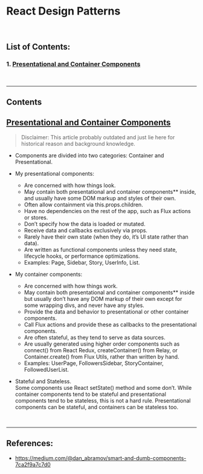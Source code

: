# React Design Patterns

</br>

## List of Contents:
### 1. [Presentational and Container Components](#content-1)


</br>

---

## Contents

## [Presentational and Container Components](https://medium.com/@dan_abramov/smart-and-dumb-components-7ca2f9a7c7d0) <span id="content-1"><span>

> Disclaimer: This article probably outdated and just lie here for historical reason and background knowledge.

- Components are divided into two categories: Container and Presentational.
- My presentational components:
  - Are concerned with how things look.
  - May contain both presentational and container components** inside, and usually have some DOM markup and styles of their own.
  - Often allow containment via this.props.children.
  - Have no dependencies on the rest of the app, such as Flux actions or stores.
  - Don’t specify how the data is loaded or mutated.
  - Receive data and callbacks exclusively via props.
  - Rarely have their own state (when they do, it’s UI state rather than data).
  - Are written as functional components unless they need state, lifecycle hooks, or performance optimizations.
  - Examples: Page, Sidebar, Story, UserInfo, List.

- My container components:
  - Are concerned with how things work.
  - May contain both presentational and container components** inside but usually don’t have any DOM markup of their own except for some wrapping divs, and never have any styles.
  - Provide the data and behavior to presentational or other container components.
  - Call Flux actions and provide these as callbacks to the presentational components.
  - Are often stateful, as they tend to serve as data sources.
  - Are usually generated using higher order components such as connect() from React Redux, createContainer() from Relay, or Container.create() from Flux Utils, rather than written by hand.
  - Examples: UserPage, FollowersSidebar, StoryContainer, FollowedUserList.

- Stateful and Stateless. </br>
  Some components use React setState() method and some don’t. While container components tend to be stateful and presentational components tend to be stateless, this is not a hard rule. Presentational components can be stateful, and containers can be stateless too.


</br>

---

## References:
- https://medium.com/@dan_abramov/smart-and-dumb-components-7ca2f9a7c7d0